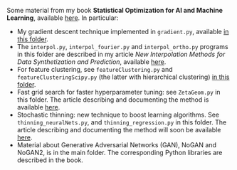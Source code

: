 Some material from my book <b>Statistical Optimization for AI and Machine Learning</b>, available <a href="https://mltechniques.com/shop/">here</a>. In particular:
<ul>
  <li>My gradient descent technique implemented in <code>gradient.py</code>, available <a href="https://github.com/VincentGranville/Experimental-Math-Number-Theory/tree/main/Source-Code">in this folder</a>. 
  <li>The <code>interpol.py</code>, <code>interpol_fourier.py</code> and <code>interpol_ortho.py</code> programs in this folder are described in my article <em>New Interpolation Methods for Data Synthetization and Prediction</em>, available <a href="https://mltechniques.com/2023/01/14/new-interpolation-methods-for-synthetization-and-prediction/">here</a>.
  <li> For feature clustering, see <code>featureClustering.py</code> and <code>featureClusteringScipy.py</code> (the latter with hierarchical clustering) <a href="https://github.com/VincentGranville/Main">in this folder</a>.
 <li>Fast grid search for faster hyperparameter tuning: see <code>ZetaGeom.py</code> in this folder. The article describing and documenting the method is available <a href="https://mltechniques.com/2023/03/30/smart-grid-search-case-study-with-hybrid-zeta-geometric-distributions-and-synthetic-data/">here</a>. 
 <li>Stochastic thinning: new technique to boost learning algorithms. See <code>thinning_neuralNets.py</code>, and <code>thinning_regression.py</code> in this folder. The article describing and documenting the method will soon be available <a href="https://mltechniques.com/resources/">here</a>. 
 <li> Material about Generative Adversarial Networks (GAN), NoGAN and NoGAN2, is in the main folder. The corresponding Python libraries are described in the book.
</ul>
